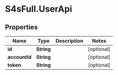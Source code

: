 # S4sFull.UserApi

## Properties
Name | Type | Description | Notes
------------ | ------------- | ------------- | -------------
**id** | **String** |  | [optional] 
**accountId** | **String** |  | [optional] 
**token** | **String** |  | [optional] 


